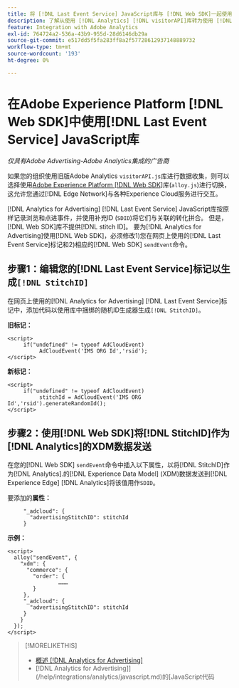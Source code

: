 ```yaml
---
title: 将 [!DNL Last Event Service] JavaScript库与 [!DNL Web SDK]一起使用
description: 了解从使用 [!DNL Analytics] [!DNL visitorAPI]库转为使用 [!DNL Analytics for Advertising] 实施的 [!DNL Experience Platform] [!DNL Web SDK]库的步骤。
feature: Integration with Adobe Analytics
exl-id: 764724a2-536a-43b9-955d-28d6146db29a
source-git-commit: e517dd5f5fa283ff8a2f57728612937148889732
workflow-type: tm+mt
source-wordcount: '193'
ht-degree: 0%

---
```


# 在Adobe Experience Platform [!DNL Web SDK]中使用[!DNL Last Event Service] JavaScript库

*仅具有Adobe Advertising-Adobe Analytics集成的广告商*

如果您的组织使用旧版Adobe Analytics `visitorAPI.js`库进行数据收集，则可以选择使用[Adobe Experience Platform [!DNL Web SDK]](https://experienceleague.adobe.com/docs/experience-platform/edge/home.html)库(`alloy.js`)进行切换，这允许您通过[!DNL Edge Network]与各种Experience Cloud服务进行交互。

[!DNL Analytics for Advertising] [!DNL Last Event Service] JavaScript库按原样记录浏览和点进事件，并使用补充ID (`SDID`)将它们与关联的转化拼合。 但是，[!DNL Web SDK]库不提供[!DNL stitch ID]。 要为[!DNL Analytics for Advertising]使用[!DNL Web SDK]，必须修改1)您在网页上使用的[!DNL Last Event Service]标记和2)相应的[!DNL Web SDK] `sendEvent`命令。

## 步骤1：编辑您的[!DNL Last Event Service]标记以生成`[!DNL StitchID]`

在网页上使用的[!DNL Analytics for Advertising] [!DNL Last Event Service]标记中，添加代码以使用库中捆绑的随机ID生成器生成`[!DNL StitchID]`。

**旧标记：**

```
<script>
     if("undefined" != typeof AdCloudEvent) 
          AdCloudEvent('IMS ORG Id','rsid');
</script>
```

**新标记：**

```
<script>
     if("undefined" != typeof AdCloudEvent) 
          stitchId = AdCloudEvent('IMS ORG Id','rsid').generateRandomId();
</script>
```

## 步骤2：使用[!DNL Web SDK]将[!DNL StitchID]作为[!DNL Analytics]的XDM数据发送

在您的[!DNL Web SDK] `sendEvent`命令中插入以下属性，以将[!DNL StitchID]作为[!DNL Analytics].<!-- The library sends the StitchID to [!DNL Experience Edge] as `[_adcloud.advertisingStitchID](https://github.com/adobe/xdm/blob/master/docs/reference/adobe/experience/adcloud/stitch.schema.md)`. -->的[!DNL Experience Data Model] (XDM)数据发送到[!DNL Experience Edge] [!DNL Analytics]将该值用作`SDID`。

要添加的&#x200B;**属性：**

```
     "_adcloud": {
       "advertisingStitchID": stitchId
     }
```

**示例：**

```
<script>
  alloy("sendEvent", {
    "xdm": {
      "commerce": {
        "order": {
                ………
        }
     },
     "_adcloud": {
       "advertisingStitchID": stitchId
     }
    }
  });
</script>
```

>[!MORELIKETHIS]
>
>* [概述 [!DNL Analytics for Advertising]](overview.md)
>*  [!DNL Analytics for Advertising]](/help/integrations/analytics/javascript.md)的[JavaScript代码
